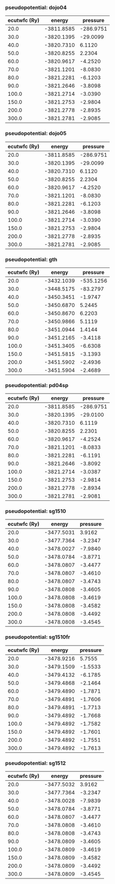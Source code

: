### pseudopotential: dojo04
| ecutwfc (Ry) | energy | pressure | 
| --- | --- | --- | 
| 20.0 | -3811.8585| -286.9751|
| 30.0 | -3820.1395| -29.0099|
| 40.0 | -3820.7310| 6.1120|
| 50.0 | -3820.8255| 2.2304|
| 60.0 | -3820.9617| -4.2520|
| 70.0 | -3821.1201| -8.0830|
| 80.0 | -3821.2281| -6.1203|
| 90.0 | -3821.2646| -3.8098|
| 100.0 | -3821.2714| -3.0390|
| 150.0 | -3821.2753| -2.9804|
| 200.0 | -3821.2778| -2.8935|
| 300.0 | -3821.2781| -2.9085|

### pseudopotential: dojo05
| ecutwfc (Ry) | energy | pressure | 
| --- | --- | --- | 
| 20.0 | -3811.8585| -286.9751|
| 30.0 | -3820.1395| -29.0099|
| 40.0 | -3820.7310| 6.1120|
| 50.0 | -3820.8255| 2.2304|
| 60.0 | -3820.9617| -4.2520|
| 70.0 | -3821.1201| -8.0830|
| 80.0 | -3821.2281| -6.1203|
| 90.0 | -3821.2646| -3.8098|
| 100.0 | -3821.2714| -3.0390|
| 150.0 | -3821.2753| -2.9804|
| 200.0 | -3821.2778| -2.8935|
| 300.0 | -3821.2781| -2.9085|

### pseudopotential: gth
| ecutwfc (Ry) | energy | pressure | 
| --- | --- | --- | 
| 20.0 | -3432.1039| -535.1256|
| 30.0 | -3448.5175| -83.2797|
| 40.0 | -3450.3451| -1.9747|
| 50.0 | -3450.6870| 5.2445|
| 60.0 | -3450.8670| 6.2203|
| 70.0 | -3450.9866| 5.1119|
| 80.0 | -3451.0944| 1.4144|
| 90.0 | -3451.2165| -3.4118|
| 100.0 | -3451.3405| -6.6308|
| 150.0 | -3451.5815| -3.1393|
| 200.0 | -3451.5902| -2.4936|
| 300.0 | -3451.5904| -2.4689|

### pseudopotential: pd04sp
| ecutwfc (Ry) | energy | pressure | 
| --- | --- | --- | 
| 20.0 | -3811.8585| -286.9751|
| 30.0 | -3820.1395| -29.0100|
| 40.0 | -3820.7310| 6.1119|
| 50.0 | -3820.8255| 2.2301|
| 60.0 | -3820.9617| -4.2524|
| 70.0 | -3821.1201| -8.0833|
| 80.0 | -3821.2281| -6.1191|
| 90.0 | -3821.2646| -3.8092|
| 100.0 | -3821.2714| -3.0387|
| 150.0 | -3821.2753| -2.9814|
| 200.0 | -3821.2778| -2.8934|
| 300.0 | -3821.2781| -2.9081|

### pseudopotential: sg1510
| ecutwfc (Ry) | energy | pressure | 
| --- | --- | --- | 
| 20.0 | -3477.5031| 3.9162|
| 30.0 | -3477.7364| -3.2347|
| 40.0 | -3478.0027| -7.9840|
| 50.0 | -3478.0784| -3.8771|
| 60.0 | -3478.0807| -3.4477|
| 70.0 | -3478.0807| -3.4610|
| 80.0 | -3478.0807| -3.4743|
| 90.0 | -3478.0808| -3.4605|
| 100.0 | -3478.0808| -3.4619|
| 150.0 | -3478.0808| -3.4582|
| 200.0 | -3478.0808| -3.4492|
| 300.0 | -3478.0808| -3.4545|

### pseudopotential: sg1510fr
| ecutwfc (Ry) | energy | pressure | 
| --- | --- | --- | 
| 20.0 | -3478.9216| 5.7555|
| 30.0 | -3479.1509| -1.5533|
| 40.0 | -3479.4132| -6.1785|
| 50.0 | -3479.4868| -2.1464|
| 60.0 | -3479.4890| -1.7871|
| 70.0 | -3479.4891| -1.7606|
| 80.0 | -3479.4891| -1.7713|
| 90.0 | -3479.4892| -1.7668|
| 100.0 | -3479.4892| -1.7582|
| 150.0 | -3479.4892| -1.7601|
| 200.0 | -3479.4892| -1.7551|
| 300.0 | -3479.4892| -1.7613|

### pseudopotential: sg1512
| ecutwfc (Ry) | energy | pressure | 
| --- | --- | --- | 
| 20.0 | -3477.5032| 3.9162|
| 30.0 | -3477.7364| -3.2347|
| 40.0 | -3478.0028| -7.9839|
| 50.0 | -3478.0784| -3.8771|
| 60.0 | -3478.0807| -3.4477|
| 70.0 | -3478.0808| -3.4610|
| 80.0 | -3478.0808| -3.4743|
| 90.0 | -3478.0809| -3.4605|
| 100.0 | -3478.0809| -3.4619|
| 150.0 | -3478.0809| -3.4582|
| 200.0 | -3478.0809| -3.4492|
| 300.0 | -3478.0809| -3.4545|

